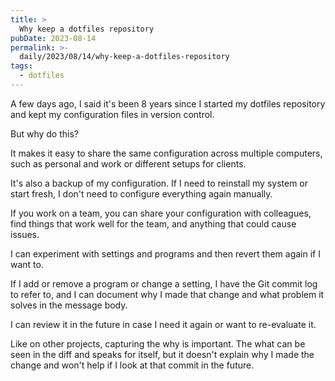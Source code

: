 ```yaml
---
title: >
  Why keep a dotfiles repository
pubDate: 2023-08-14
permalink: >-
  daily/2023/08/14/why-keep-a-dotfiles-repository
tags:
  - dotfiles
---
```


A few days ago, I said it's been 8 years since I started my dotfiles repository and kept my configuration files in version control.

But why do this?

It makes it easy to share the same configuration across multiple computers, such as personal and work or different setups for clients.

It's also a backup of my configuration. If I need to reinstall my system or start fresh, I don't need to configure everything again manually.

If you work on a team, you can share your configuration with colleagues, find things that work well for the team, and anything that could cause issues.

I can experiment with settings and programs and then revert them again if I want to.

If I add or remove a program or change a setting, I have the Git commit log to refer to, and I can document why I made that change and what problem it solves in the message body.

I can review it in the future in case I need it again or want to re-evaluate it.

Like on other projects, capturing the why is important. The what can be seen in the diff and speaks for itself, but it doesn't explain why I made the change and won't help if I look at that commit in the future.
